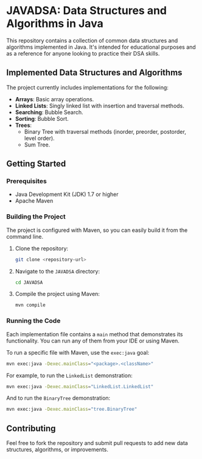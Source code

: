 # JAVADSA: Data Structures and Algorithms in Java

This repository contains a collection of common data structures and algorithms implemented in Java. It's intended for educational purposes and as a reference for anyone looking to practice their DSA skills.

## Implemented Data Structures and Algorithms

The project currently includes implementations for the following:

*   **Arrays**: Basic array operations.
*   **Linked Lists**: Singly linked list with insertion and traversal methods.
*   **Searching**: Bubble Search.
*   **Sorting**: Bubble Sort.
*   **Trees**:
    *   Binary Tree with traversal methods (inorder, preorder, postorder, level order).
    *   Sum Tree.

## Getting Started

### Prerequisites

*   Java Development Kit (JDK) 1.7 or higher
*   Apache Maven

### Building the Project

The project is configured with Maven, so you can easily build it from the command line.

1.  Clone the repository:
    ```bash
    git clone <repository-url>
    ```
2.  Navigate to the `JAVADSA` directory:
    ```bash
    cd JAVADSA
    ```
3.  Compile the project using Maven:
    ```bash
    mvn compile
    ```

### Running the Code

Each implementation file contains a `main` method that demonstrates its functionality. You can run any of them from your IDE or using Maven.

To run a specific file with Maven, use the `exec:java` goal:

```bash
mvn exec:java -Dexec.mainClass="<package>.<className>"
```

For example, to run the `LinkedList` demonstration:

```bash
mvn exec:java -Dexec.mainClass="LinkedList.LinkedList"
```

And to run the `BinaryTree` demonstration:

```bash
mvn exec:java -Dexec.mainClass="tree.BinaryTree"
```

## Contributing

Feel free to fork the repository and submit pull requests to add new data structures, algorithms, or improvements.
